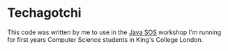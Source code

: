 # Techagotchi

This code was written by me to use in the [Java SOS](https://www.facebook.com/events/687035251433996/) workshop I'm running for first years Computer Science students in King's College London.
